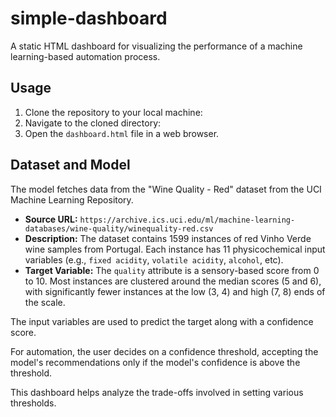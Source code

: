 # simple-dashboard

A static HTML dashboard for visualizing the performance of a machine learning-based automation process. 

## Usage

1.  Clone the repository to your local machine:
2.  Navigate to the cloned directory:
3.  Open the `dashboard.html` file in a web browser.

## Dataset and Model

The model fetches data from the "Wine Quality - Red" dataset from the UCI Machine Learning Repository.

*   **Source URL:** `https://archive.ics.uci.edu/ml/machine-learning-databases/wine-quality/winequality-red.csv`
*   **Description:** The dataset contains 1599 instances of red Vinho Verde wine samples from Portugal. Each instance has 11 physicochemical input variables (e.g., `fixed acidity`, `volatile acidity`, `alcohol`, etc).
*   **Target Variable:** The `quality` attribute is a sensory-based score from 0 to 10. Most instances are clustered around the median scores (5 and 6), with significantly fewer instances at the low (3, 4) and high (7, 8) ends of the scale.

The input variables are used to predict the target along with a confidence score. 

For automation, the user decides on a confidence threshold, accepting the model's recommendations only if the model's confidence is above the threshold. 

This dashboard helps analyze the trade-offs involved in setting various thresholds.


